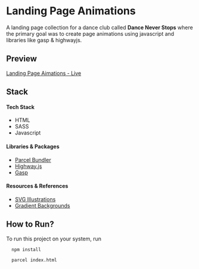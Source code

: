 # Landing Page Animations

A landing page collection for a dance club called **Dance Never Stops** where the primary goal was to create page animations using javascript and libraries like gasp & highwayjs.

## Preview

[Landing Page Aimations - Live](https://landingpageanimations-dk.netlify.app/)

## Stack

#### Tech Stack

- HTML
- SASS
- Javascript

#### Libraries & Packages

- [Parcel Bundler](https://parceljs.org/)
- [Highway.js](https://highway.js.org/)
- [Gasp](https://greensock.com/gsap/)

#### Resources & References

- [SVG Illustrations](https://undraw.co/illustrations)
- [Gradient Backgrounds](https://webgradients.com/)

## How to Run?

To run this project on your system, run

```bash
  npm install
```

```bash
  parcel index.html
```
